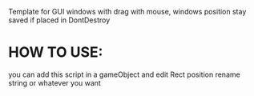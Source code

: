 Template for GUI windows with drag with mouse, windows position stay saved if placed in DontDestroy

# HOW TO USE:
you can add this script in a gameObject and edit Rect position rename string or whatever you want